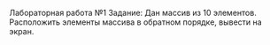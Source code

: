 Лабораторная работа №1
Задание: Дан массив из 10 элементов. Расположить элементы массива в обратном порядке, вывести на экран.
